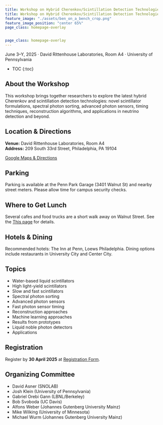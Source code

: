 ```yaml
---
title: Workshop on Hybrid Cherenkov/Scintillation Detection Technologies
title: Workshop on Hybrid Cherenkov/Scintillation Detection Technologies
feature_image: "./assets/ben_on_a_bench_crop.png"
feature_image_position: "center 65%"
page_class: homepage-overlay


page_class: homepage-overlay
---
```

<style>
  /* Slide the feature image down so Ben’s head is visible */
  .page.homepage-overlay .feature {
    background-position: center 65% !important;
    background-size: cover; /* ensure it still covers the area */
  }
</style>


June 3–Y, 2025 · David Rittenhouse Laboratories, Room A4 · University of Pennsylvania


* TOC
{:toc}


About the Workshop
------------------

This workshop brings together researchers to explore the latest hybrid Cherenkov and scintillation detection technologies: novel scintillator formulations, spectral photon sorting, advanced photon sensors, timing techniques, reconstruction algorithms, and applications in neutrino detection and beyond.

Location & Directions
---------------------

**Venue:** David Rittenhouse Laboratories, Room A4  
**Address:** 209 South 33rd Street, Philadelphia, PA 19104

[Google Maps & Directions](https://maps.app.goo.gl/LgscgJR8hxxyus1q9)

Parking
-------

Parking is available at the Penn Park Garage (3401 Walnut St) and nearby street meters. Please allow time for campus security checks.

Where to Get Lunch
------------------

Several cafes and food trucks are a short walk away on Walnut Street. See the [This page](./dinning/) for details.

Hotels & Dining
---------------

Recommended hotels: The Inn at Penn, Loews Philadelphia. Dining options include restaurants in University City and Center City.

Topics
------

*   Water-based liquid scintillators
*   High light-yield scintillators
*   Slow and fast scintillators
*   Spectral photon sorting
*   Advanced photon sensors
*   Fast photon sensor timing
*   Reconstruction approaches
*   Machine learning approaches
*   Results from prototypes
*   Liquid noble photon detectors
*   Applications

Registration
------------

Register by **30 April 2025** at [Registration Form](https://forms.gle/6LR6AcoVcjpy3RXS7).

Organizing Committee
--------------------

*   David Asner (SNOLAB)
*   Josh Klein (University of Pennsylvania)
*   Gabriel Orebi Gann (LBNL/Berkeley)
*   Bob Svoboda (UC Davis)
*   Alfons Weber (Johannes Gutenberg University Mainz)
*   Mike Wilking (University of Minnesota)
*   Michael Wurm (Johannes Gutenberg University Mainz)
